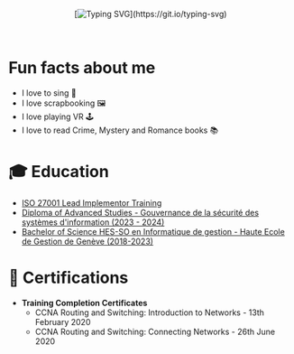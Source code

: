 <div align="center">
  
[![Typing SVG](https://readme-typing-svg.demolab.com?font=Fira+Code&pause=1000&color=F75DE4&center=true&multiline=true&width=500&height=70&lines=Hello%2C+I'm+cuddlebugz+!;Welcome+to+my+GitHub+Page+!)](https://git.io/typing-svg)

</br>

</div>

<H1>Fun facts about me</H1>

- I love to sing 🎤
- I love scrapbooking 🖼️
- I love playing VR 🕹️
- I love to read Crime, Mystery and Romance books 📚



<h1>🎓 Education</h1>

- [ISO 27001 Lead Implementor Training](https://www.abileneacademy.ch/en/courses/category-information-security/3)
- [Diploma of Advanced Studies - Gouvernance de la sécurité des systèmes d'information (2023 - 2024)](https://www.hesge.ch/heg/formations/formation-continue/formations-diplomantes/diploma-advanced-studies-das/gouvernance-securite-des-systemes-information#apercu-de-la-formation)
- [Bachelor of Science HES-SO en Informatique de gestion - Haute Ecole de Gestion de Genève (2018-2023)</b>](https://www.hesge.ch/heg/formations/bachelors/informatique-gestion#apercu-de-la-formation)

<h1>📜 Certifications</h1>
  
- <b>Training Completion Certificates</b>
  - CCNA Routing and Switching: Introduction to Networks - 13th February 2020
  - CCNA Routing and Switching: Connecting Networks - 26th June 2020


